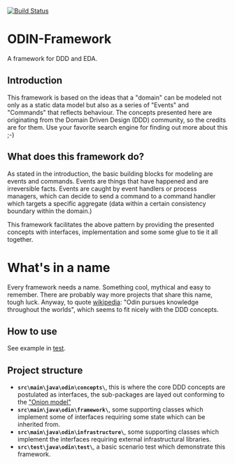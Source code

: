 [![Build Status](https://dev.azure.com/telcirion/Playground/_apis/build/status/telcirion.odin?branchName=master)](https://dev.azure.com/telcirion/Playground/_build/latest?definitionId=10&branchName=master)
# ODIN-Framework
A framework for DDD and EDA.
## Introduction
This framework is based on the ideas that a "domain" can be modeled not only as a static data model but also as a series of "Events" and "Commands" that reflects behaviour. The concepts presented here are originating from the Domain Driven Design (DDD) community, so the credits are for them. Use your favorite search engine for finding out more about this ;-)

## What does this framework do?
As stated in the introduction, the basic building blocks for modeling are events and commands. Events are things
that have happened and are irreversible facts. Events are caught by event handlers or process managers, which can decide
to send a command to a command handler which targets a specific aggregate (data within a certain consistency boundary
within the domain.)

This framework facilitates the above pattern by providing the presented concepts with interfaces, implementation and
some some glue to tie it all together.

# What's in a name
Every framework needs a name. Something cool, mythical and easy to remember. There are probably way more projects that
share this name, tough luck. Anyway, to quote [wikipedia](https://en.wikipedia.org/wiki/Norse_mythology): "Odin pursues knowledge throughout the worlds",
which seems to fit nicely with the DDD concepts.

## How to use
See example in [test](https://github.com/telcirion/odin/tree/master/src/test/java/odin/test).

## Project structure
- **`src\main\java\odin\concepts\`**, this is where the core DDD concepts are postulated as interfaces, the sub-packages are layed out conforming to the ["Onion model"](https://jeffreypalermo.com/2008/07/the-onion-architecture-part-1/)
- **`src\main\java\odin\framework\`**, some supporting classes which implement some of interfaces requiring some state which can be inherited from.
- **`src\main\java\odin\infrastructure\`**, some supporting classes which implement the interfaces requiring external infrastructural libraries.
- **`src\test\java\odin\test\`**, a basic scenario test which demonstrate this framework.
